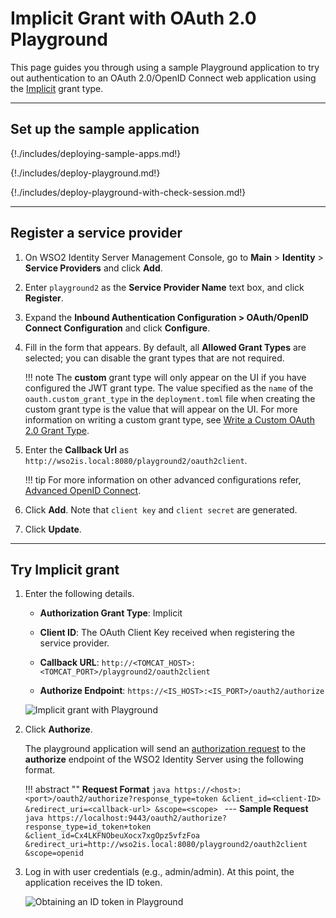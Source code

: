 # Implicit Grant with OAuth 2.0 Playground

This page guides you through using a sample Playground application to try out authentication to an OAuth 2.0/OpenID Connect web application using the [Implicit]({{base_path}}/references/concepts/authorization/implicit-grant/) grant type.

----

## Set up the sample application

{!./includes/deploying-sample-apps.md!}


{!./includes/deploy-playground.md!}


{!./includes/deploy-playground-with-check-session.md!}

---

## Register a service provider

1. On WSO2 Identity Server Management Console, go to **Main** > **Identity** > **Service Providers** and click **Add**.

2. Enter `playground2` as the **Service Provider Name** text box, and click **Register**.

3. Expand the **Inbound Authentication Configuration > OAuth/OpenID Connect Configuration** and click **Configure**.

4. Fill in the form that appears. By default, all **Allowed Grant Types** are selected; you can disable the grant types that are not required.

    !!! note
        The **custom** grant type will only appear on the UI if you have configured the JWT grant type. The value specified as the `name` of the `oauth.custom_grant_type` in the `deployment.toml` file when creating the custom grant type is the value that will appear on the UI. For more information on writing a custom grant type, see [Write a Custom OAuth 2.0 Grant Type]({{base_path}}/references/extend/oauth2/write-a-custom-oauth-2.0-grant-type).

5. Enter the **Callback Url** as `http://wso2is.local:8080/playground2/oauth2client`.

    !!! tip
        For more information on other advanced configurations refer, [Advanced OpenID Connect]({{base_path}}/guides/login/oidc-parameters-in-auth-request/).

7. Click **Add**. Note that `client key` and `client secret` are generated.

8. Click **Update**.

----

## Try Implicit grant 

1.  Enter the following details.

    - **Authorization Grant Type**: Implicit
    
    - **Client ID**: The OAuth Client Key received when registering the service provider.
    
    - **Callback URL**: `http://<TOMCAT_HOST>:<TOMCAT_PORT>/playground2/oauth2client`

	- **Authorize Endpoint**: `https://<IS_HOST>:<IS_PORT>/oauth2/authorize`
    
    ![Implicit grant with Playground]({{base_path}}/assets/img/samples/implicit-with-playground.png)
	
2. Click **Authorize**. 

	The playground application will send an
	[authorization request](https://tools.ietf.org/html/rfc6749#section-4.1.1)
	to the **authorize** endpoint of the WSO2 Identity Server using the
	following format.
	
	!!! abstract ""
		**Request Format**
		```java
		https://<host>:<port>/oauth2/authorize?response_type=token
		&client_id=<client-ID>
		&redirect_uri=<callback-url>
		&scope=<scope>
		```
		---
		**Sample Request**
		```java
		https://localhost:9443/oauth2/authorize?response_type=id_token+token
		&client_id=Cx4LKFNObeuXocx7xgOpz5vfzFoa
		&redirect_uri=http://wso2is.local:8080/playground2/oauth2client
		&scope=openid
		``` 

3. Log in with user credentials (e.g., admin/admin). At this point, the application receives the ID token. 

	<img name='implicit-id-token' src='{{base_path}}/assets/img/samples/implicit-id-token.png' class='img-zoomable' alt='Obtaining an ID token in Playground'/>
	


